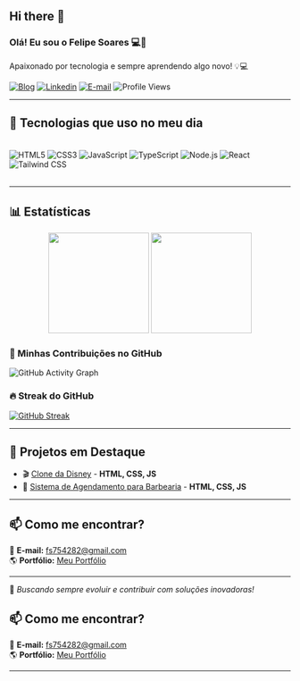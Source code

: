 ## Hi there 👋

### Olá! Eu sou o Felipe Soares 💻🖖  
Apaixonado por tecnologia e sempre aprendendo algo novo! 💡💻  

[![Blog](https://img.shields.io/website-up-down-green-r/http/monip.org.svg)](https://felipessbr.github.io/Meu-Portf-lio-/)
[![Linkedin](https://img.shields.io/badge/LinkedIn-0077B5?style=for-the-badge&logo=linkedin&logoColor=white)](https://www.linkedin.com/in/felipe-soares-dev1)
[![E-mail](https://img.shields.io/badge/Email-D14836?style=for-the-badge&logo=gmail&logoColor=white)](mailto:fs754282@gmail.com)
![Profile Views](https://komarev.com/ghpvc/?username=Felipessbr&color=blueviolet&style=flat-square)

---

## 🚀 Tecnologias que uso no meu dia  

<div style="display: inline_block"><br/>
    <img align="center" alt="HTML5" src="https://img.shields.io/badge/HTML5-E34F26?style=for-the-badge&logo=html5&logoColor=white"/>
    <img align="center" alt="CSS3" src="https://img.shields.io/badge/CSS3-1572B6?style=for-the-badge&logo=css3&logoColor=white"/>
    <img align="center" alt="JavaScript" src="https://img.shields.io/badge/JavaScript-F7DF1E?style=for-the-badge&logo=javascript&logoColor=black"/>
    <img align="center" alt="TypeScript" src="https://img.shields.io/badge/TypeScript-007ACC?style=for-the-badge&logo=typescript&logoColor=white"/>
    <img align="center" alt="Node.js" src="https://img.shields.io/badge/Node.js-43853D?style=for-the-badge&logo=node.js&logoColor=white"/>
    <img align="center" alt="React" src="https://img.shields.io/badge/React-20232A?style=for-the-badge&logo=react&logoColor=61DAFB"/>
    <img align="center" alt="Tailwind CSS" src="https://img.shields.io/badge/Tailwind_CSS-38B2AC?style=for-the-badge&logo=tailwind-css&logoColor=white"/>
</div><br/>

---

## 📊 Estatísticas  

<div align="center">
    <img height="180em" src="https://github-readme-stats.vercel.app/api?username=Felipessbr&show_icons=true&theme=radical"/>
    <img height="180em" src="https://github-readme-stats.vercel.app/api/top-langs/?username=Felipessbr&layout=compact&theme=radical"/>
</div>

### 🚀 Minhas Contribuições no GitHub  
![GitHub Activity Graph](https://github-readme-activity-graph.vercel.app/graph?username=Felipessbr&theme=radical)

### 🔥 Streak do GitHub  
[![GitHub Streak](https://github-readme-streak-stats.herokuapp.com/?user=Felipessbr&theme=radical)](https://git.io/streak-stats)

---

## 📂 Projetos em Destaque  
 
- 🎬 [Clone da Disney](https://felipessbr.github.io/disneyplus-clone/) - **HTML, CSS, JS**  
- 💈 [Sistema de Agendamento para Barbearia](https://felipessbr.github.io/Projeto-Barbearia/) - **HTML, CSS, JS**  
  

---

## 📫 Como me encontrar?  

📩 **E-mail:** [fs754282@gmail.com](mailto:fs754282@gmail.com)  
🌎 **Portfólio:** [Meu Portfólio](https://felipessbr.github.io/Meu-Portf-lio-/)  

---

🚀 *Buscando sempre evoluir e contribuir com soluções inovadoras!*


## 📫 Como me encontrar?  

📩 **E-mail:** [fs754282@gmail.com](mailto:fs754282@gmail.com)  
🌎 **Portfólio:** [Meu Portfólio](https://felipessbr.github.io/Meu-Portf-lio-/)  

---


